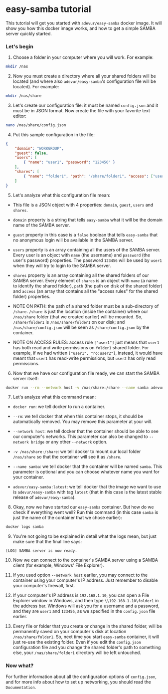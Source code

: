 
# easy-samba tutorial
This tutorial will get you started with `adevur/easy-samba` docker image. It will show you how this docker image works, and how to get a simple SAMBA server quickly started.

### Let's begin
1) Choose a folder in your computer where you will work. For example:
```sh
mkdir /nas
```

2) Now you must create a directory where all your shared folders will be located (and where also `adevur/easy-samba`'s configuration file will be located). For example:
```sh
mkdir /nas/share
```

3) Let's create our configuration file: it must be named `config.json` and it must be in JSON format. Now create the file with your favorite text editor:
```sh
nano /nas/share/config.json
```

4) Put this sample configuration in the file:
```json
{
    "domain": "WORKGROUP",
    "guest": false,
    "users": [
        { "name": "user1", "password": "123456" }
    ],
    "shares": [
        { "name": "folder1", "path": "/share/folder1", "access": ["user1"] }
    ]
}
```

5) Let's analyze what this configuration file mean:

- This file is a JSON object with 4 properties: `domain`, `guest`, `users` and `shares`.

- `domain` property is a string that tells `easy-samba` what it will be the domain name of the SAMBA server.

- `guest` property in this case is a `false` boolean that tells `easy-samba` that no anonymous login will be available in the SAMBA server.

- `users` property is an array containing all the users of the SAMBA server. Every user is an object with `name` (the username) and `password` (the user's password) properties.
The password `123456` will be used by `user1` when they will try to login to the SAMBA server.

- `shares` property is an array containing all the shared folders of our SAMBA server. Every element of `shares` is an object with `name` (a name to identify the shared folder),
`path` (the path on disk of the shared folder) and `access` (an array that contains all the "access rules" for the shared folder) properties.

- NOTE ON PATH: the path of a shared folder must be a sub-directory of `/share`. `/share` is just the location (inside the container) where our `/nas/share` folder (that we created earlier) will be mounted.
So, `/share/folder1` is `/nas/share/folder1` on our disk; and `/nas/share/config.json` will be seen as `/share/config.json` by the container.

- NOTE ON ACCESS RULES: access rule `["user1"]` just means that `user1` has both read and write permissions on `folder1` shared folder.
For example, if we had written `["user1", "ro:user2"]`, instead, it would have meant that `user1` has read-write permissions, but `user2` has only read permissions.

6) Now that we have our configuration file ready, we can start the SAMBA server itself:
```sh
docker run --rm --network host -v /nas/share:/share --name samba adevur/easy-samba:latest
```

7) Let's analyze what this command mean:

- `docker run`: we tell docker to run a container.

- `--rm`: we tell docker that when this container stops, it should be automatically removed.
You may remove this parameter at your will.

- `--network host`: we tell docker that the container should be able to see our computer's networks.
This parameter can also be changed to `--network bridge` or any other `--network` option.

- `-v /nas/share:/share`: we tell docker to mount our local folder `/nas/share` so that the container will see it as `/share`.

- `--name samba`: we tell docker that the container will be named `samba`.
This parameter is optional and you can choose whatever name you want for your container.

- `adevur/easy-samba:latest`: we tell docker that the image we want to use is `adevur/easy-samba` with tag `latest`
(that in this case is the latest stable release of `adevur/easy-samba`).

8) Okay, now we have started our `easy-samba` container. But how do we check if everything went well?
Run this command (in this case `samba` is just the name of the container that we chose earlier):
```sh
docker logs samba
```

9) You're not going to be explained in detail what the logs mean, but just make sure that the final line says:
```
[LOG] SAMBA server is now ready.
```

10) Now we can connect to the container's SAMBA server using a SAMBA client (for example, Windows' File Explorer).

11) If you used option `--network host` earlier, you may connect to the container using your computer's IP address.
Just remember to disable your computer's firewall, first.

12) If your computer's IP address is `192.168.1.10`, you can open a File Explorer window in Windows,
and then type `\\192.168.1.10\folder1` in the address bar.
Windows will ask you for a username and a password, and they are `user1` and `123456`,
as we specified in the `config.json` file earlier.

13) Every file or folder that you create or change in the shared folder, will be permanently saved on your computer's disk
at location `/nas/share/folder1`. So, next time you start `easy-samba` container, it will just re-use the existing folder.
Even if you edit the `config.json` configuration file and you change the shared folder's path to something else,
your `/nas/share/folder1` directory will be left untouched.

### Now what?
For further information about all the configuration options of `config.json`,
and for more info about how to set up networking,
you should read the `Documentation`.

